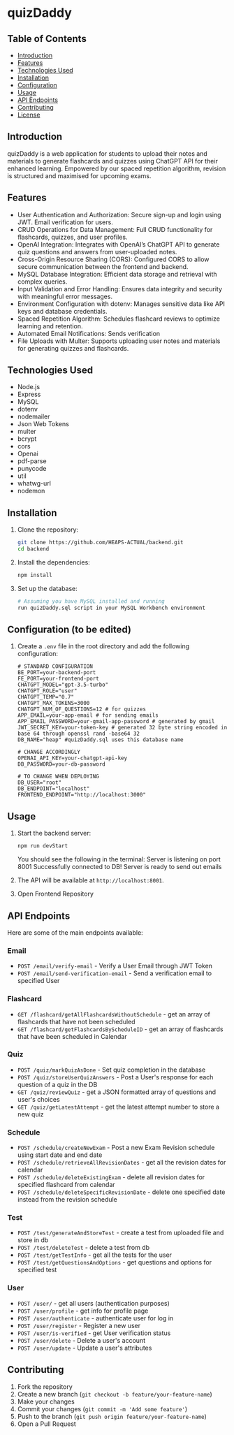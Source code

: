 # quizDaddy

## Table of Contents
- [Introduction](#introduction)
- [Features](#features)
- [Technologies Used](#technologies-used)
- [Installation](#installation)
- [Configuration](#configuration)
- [Usage](#usage)
- [API Endpoints](#api-endpoints)
- [Contributing](#contributing)
- [License](#license)

## Introduction
quizDaddy is a web application for students to upload their notes and materials to generate flashcards and quizzes using ChatGPT API for their enhanced learning. Empowered by our spaced repetition algorithm, revision is structured and maximised for upcoming exams.

## Features
- User Authentication and Authorization: Secure sign-up and login using JWT. Email verification for users.
- CRUD Operations for Data Management: Full CRUD functionality for flashcards, quizzes, and user profiles.
- OpenAI Integration: Integrates with OpenAI’s ChatGPT API to generate quiz questions and answers from user-uploaded notes.
- Cross-Origin Resource Sharing (CORS): Configured CORS to allow secure communication between the frontend and backend.
- MySQL Database Integration: Efficient data storage and retrieval with complex queries.
- Input Validation and Error Handling: Ensures data integrity and security with meaningful error messages.
- Environment Configuration with dotenv: Manages sensitive data like API keys and database credentials.
- Spaced Repetition Algorithm: Schedules flashcard reviews to optimize learning and retention.
- Automated Email Notifications: Sends verification
- File Uploads with Multer: Supports uploading user notes and materials for generating quizzes and flashcards.

## Technologies Used
- Node.js
- Express
- MySQL
- dotenv
- nodemailer
- Json Web Tokens
- multer 
- bcrypt
- cors
- Openai
- pdf-parse
- punycode
- util
- whatwg-url
- nodemon

## Installation
1. Clone the repository:
    ```sh
    git clone https://github.com/HEAPS-ACTUAL/backend.git
    cd backend
    ```

2. Install the dependencies:
    ```sh
    npm install
    ```

3. Set up the database:
    ```sh
    # Assuming you have MySQL installed and running
    run quizDaddy.sql script in your MySQL Workbench environment

    ```

## Configuration (to be edited)
1. Create a `.env` file in the root directory and add the following configuration:
    ```
    # STANDARD CONFIGURATION
    BE_PORT=your-backend-port
    FE_PORT=your-frontend-port
    CHATGPT_MODEL="gpt-3.5-turbo"
    CHATGPT_ROLE="user"
    CHATGPT_TEMP="0.7"
    CHATGPT_MAX_TOKENS=3000
    CHATGPT_NUM_OF_QUESTIONS=12 # for quizzes
    APP_EMAIL=your-app-email # for sending emails
    APP_EMAIL_PASSWORD=your-gmail-app-password # generated by gmail
    JWT_SECRET_KEY=your-token-key # generated 32 byte string encoded in base 64 through openssl rand -base64 32 
    DB_NAME="heap" #quizDaddy.sql uses this database name

    # CHANGE ACCORDINGLY
    OPENAI_API_KEY=your-chatgpt-api-key
    DB_PASSWORD=your-db-password

    # TO CHANGE WHEN DEPLOYING
    DB_USER="root"
    DB_ENDPOINT="localhost"
    FRONTEND_ENDPOINT="http://localhost:3000"
    ```

## Usage
1. Start the backend server:
    ```sh
    npm run devStart
    ```
    You should see the following in the terminal:
    Server is listening on port 8001
    Successfully connected to DB!
    Server is ready to send out emails
    

2. The API will be available at `http://localhost:8001`.

3. Open Frontend Repository

## API Endpoints
Here are some of the main endpoints available:

### Email
- `POST /email/verify-email` - Verify a User Email through JWT Token
- `POST /email/send-verification-email` - Send a verification email to specified User

### Flashcard
- `GET /flashcard/getAllFlashcardsWithoutSchedule` - get an array of flashcards that have not been scheduled
- `GET /flashcard/getFlashcardsByScheduleID` - get an array of flashcards that have been scheduled in Calendar

### Quiz
- `POST /quiz/markQuizAsDone` - Set quiz completion in the database
- `POST /quiz/storeUserQuizAnswers` - Post a User's response for each question of a quiz in the DB 
- `GET /quiz/reviewQuiz` - get a JSON formatted array of questions and user's choices
- `GET /quiz/getLatestAttempt` - get the latest attempt number to store a new quiz

### Schedule
- `POST /schedule/createNewExam` - Post a new Exam Revision schedule using start date and end date
- `POST /schedule/retrieveAllRevisionDates` - get all the revision dates for calendar 
- `POST /schedule/deleteExistingExam` - delete all revision dates for specified flashcard from calendar
- `POST /schedule/deleteSpecificRevisionDate` - delete one specified date instead from the revision schedule

### Test
- `POST /test/generateAndStoreTest` - create a test from uploaded file and store in db
- `POST /test/deleteTest` - delete a test from db 
- `POST /test/getTestInfo` - get all the tests for the user
- `POST /test/getQuestionsAndOptions` - get questions and options for specified test

### User
- `POST /user/` - get all users (authentication purposes)
- `POST /user/profile` - get info for profile page
- `POST /user/authenticate` - authenticate user for log in
- `POST /user/register` - Register a new user
- `POST /user/is-verified` - get User verification status
- `POST /user/delete` - Delete a user's account
- `POST /user/update` - Update a user's attributes

## Contributing
1. Fork the repository
2. Create a new branch (`git checkout -b feature/your-feature-name`)
3. Make your changes
4. Commit your changes (`git commit -m 'Add some feature'`)
5. Push to the branch (`git push origin feature/your-feature-name`)
6. Open a Pull Request
